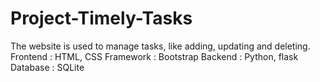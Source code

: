 # Project-Timely-Tasks
The website is used to manage tasks, like adding, updating and deleting.
Frontend : HTML, CSS
Framework : Bootstrap
Backend : Python, flask
Database : SQLite
